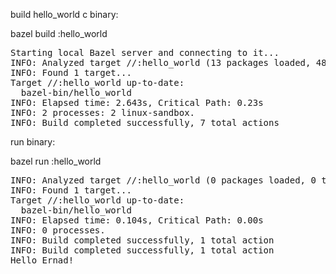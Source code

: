 build hello_world c binary:

  bazel build :hello_world

<pre>
Starting local Bazel server and connecting to it...
INFO: Analyzed target //:hello_world (13 packages loaded, 48 targets configured).
INFO: Found 1 target...
Target //:hello_world up-to-date:
  bazel-bin/hello_world
INFO: Elapsed time: 2.643s, Critical Path: 0.23s
INFO: 2 processes: 2 linux-sandbox.
INFO: Build completed successfully, 7 total actions
</pre>


run binary:

  bazel run :hello_world

<pre>
INFO: Analyzed target //:hello_world (0 packages loaded, 0 targets configured).
INFO: Found 1 target...
Target //:hello_world up-to-date:
  bazel-bin/hello_world
INFO: Elapsed time: 0.104s, Critical Path: 0.00s
INFO: 0 processes.
INFO: Build completed successfully, 1 total action
INFO: Build completed successfully, 1 total action
Hello Ernad!
</pre>
